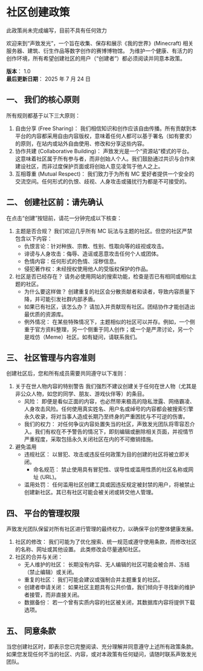 # 社区创建政策

<div role="alert" class="alert alert-warning">
    <Icon name="ic:round-warning-amber" size="24"></Icon>
    <span>此政策尚未完成编写，目前不具有任何效力</span>
</div>

欢迎来到“声致发光”，一个旨在收集、保存和展示《我的世界》(Minecraft) 相关服务器、建筑、衍生作品等数字创作的赛博博物馆。
为维护一个健康、有活力的创作环境，所有希望创建社区的用户（“创建者”）都必须阅读并同意本政策。

**版本**： 1.0\
**最后更新日期**： 2025 年 7 月 24 日

## 一、 我们的核心原则

所有规则都基于以下三大原则：

1. 自由分享 (Free Sharing)：
   我们相信知识和创作应该自由传播。所有贡献到本平台的内容都采用自由内容版权，意味着任何人都可以基于署名（如有要求）的原则，在站内或站外自由使用、修改和分享这些内容。
2. 协作共建 (Collaborative Building)：
   声致发光是一个“资源站”模式的平台。这意味着社区属于所有参与者，而非创始人个人。我们鼓励通过共识与合作来建设社区，而非过度保护页面或将创始人意见凌驾于他人之上。
3. 互相尊重 (Mutual Respect)：
   我们致力于为所有 MC 爱好者提供一个安全的交流空间。任何形式的仇恨、歧视、人身攻击或骚扰行为都是不可接受的。

## 二、 创建社区前：请先确认

在点击“创建”按钮前，请花一分钟完成以下核查：

1. 主题是否合规？
   我们欢迎几乎所有 MC 玩法与主题的社区。但您的社区严禁包含以下内容：
    - 仇恨言论：针对种族、宗教、性别、性取向等的歧视或攻击。
    - 诽谤与人身攻击：侮辱、造谣或恶意攻击任何个人或团体。
    - 色情内容：任何形式的色情、淫秽信息。
    - 侵犯著作权：未经授权使用他人的受版权保护的作品。
2. 社区是否已经存在？
   请务必使用网站的搜索功能，检查是否已有相同或相似主题的社区。
    - 为什么要这样做？
      创建重复的社区会分散贡献者和读者，导致内容质量下降，并可能引发社群内部矛盾。
    - 如果已有社区，该怎么办？
      请加入并贡献现有社区。团结协作才能创造出最优质的资源库。
    - 例外情况：
      在某些特殊情况下，主题相似的社区可以并存。例如，一个侧重于官方资料整理，另一个侧重于同人创作；或一个是严肃讨论，另一个是戏仿（Meme）社区。如有疑问，请联系我们。

## 三、 社区管理与内容准则

创建社区后，您和所有成员需要共同遵守以下准则：

1. 关于在世人物内容的特别警告
   我们强烈不建议创建关于任何在世人物（尤其是非公众人物，如您的同学、朋友、游戏伙伴等）的条目。
    - 风险：
      即便是看似正面的内容，也必然带来极高的隐私泄露、网络霸凌、人身攻击风险。任何使用真实姓名、用户名或绰号的内容都会被搜索引擎永久收录，将对当事人造成长期乃至终身的严重困扰与不可逆的伤害。
    - 我们的权力：
      对任何争议内容处置失当的社区，声致发光团队将零容忍介入。我们有权在不予警告的情况下，即刻编辑或删除相关页面，并视情节严重程度，采取包括永久关闭社区在内的不可撤销措施。
2. 避免滥用
    - 违规社区：
      以冒犯、攻击或违反任何政策为目的创建的社区将被立即关闭。
        - 命名规范：
          禁止使用具有冒犯性、误导性或滥用性质的社区名称或网址 (URL)。
    - 滥用处罚：
      任何滥用社区创建工具或因违反规定被封禁的用户，将被禁止创建新社区。其已有社区可能会被关闭或转交他人管理。

## 四、 平台的管理权限

声致发光团队保留对所有社区进行管理的最终权力，以确保平台的整体健康发展。

1. 社区的修改：
   我们可能为了优化搜索、统一规范或遵守使用条款，而修改社区的名称、网址或其他设置。
   此类修改会尽量通知社区。
2. 社区的合并与关闭：
    - 无人维护的社区：
      长期没有内容、无人编辑的社区可能会被合并、冻结（禁止编辑）或关闭。
    - 重复的社区：
      我们可能会建议或强制合并主题重复的社区。
    - 创建者申请关闭：
      如果社区主题具有公共价值，我们倾向于寻找新的维护者接管，而非直接关闭。
    - 数据备份：
      若一个曾有实质内容的社区被关闭，其数据库内容将提供下载选项。

## 五、 同意条款

当您创建社区时，即表示您已完整阅读、充分理解并同意遵守上述所有政策条款。
如果您发现任何不当的社区、内容，或对本政策有任何疑问，请随时联系声致发光团队。
